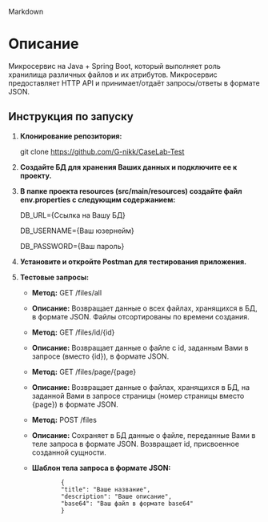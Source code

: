 Markdown

# Описание
Микросервис на Java + Spring Boot, который выполняет роль хранилища различных файлов и их атрибутов. Микросервис предоставляет HTTP API и принимает/отдаёт запросы/ответы в формате JSON.

## Инструкция по запуску

1. **Клонирование репозитория:**

   git clone https://github.com/G-nikk/CaseLab-Test

2. **Создайте БД для хранения Ваших данных и подключите ее к проекту.**

3. **В папке проекта resources (src/main/resources) создайте файл env.properties с следующим содержанием:**
   
   DB_URL={Ссылка на Вашу БД}

   DB_USERNAME={Ваш юзернейм}

   DB_PASSWORD={Ваш пароль}
      

4. **Установите и откройте Postman для тестирования приложения.**

5. **Тестовые запросы:**

   - **Метод:** GET /files/all
   - **Описание:** Возвращает данные о всех файлах, хранящихся в БД, в формате JSON. Файлы отсортированы по времени создания.

   - **Метод:** GET /files/id/{id}
   - **Описание:** Возвращает данные о файле с id, заданным Вами в запросе (вместо {id}), в формате JSON.

   - **Метод:** GET /files/page/{page}
   - **Описание:** Возвращает данные о файлах, хранящихся в БД, на заданной Вами в запросе страницы (номер страницы вместо {page}) в формате JSON.

   - **Метод:** POST /files
   - **Описание:** Сохраняет в БД данные о файле, переданные Вами в теле запроса в формате JSON. Возвращает id, присвоенное созданной сущности.
   - **Шаблон тела запроса в формате JSON:**


                 {
                 "title": "Ваше название",
                 "description": "Ваше описание",
                 "base64": "Ваш файл в формате base64"
                 }
